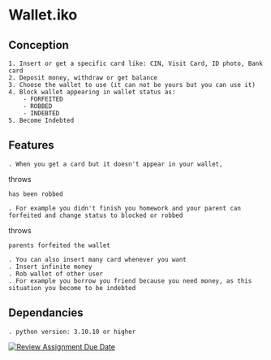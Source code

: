 # Wallet.iko

## Conception
    
    1. Insert or get a specific card like: CIN, Visit Card, ID photo, Bank card
    2. Deposit money, withdraw or get balance
    3. Choose the wallet to use (it can not be yours but you can use it)
    4. Block wallet appearing in wallet status as:
        - FORFEITED
        - ROBBED 
        - INDEBTED
    5. Become Indebted

## Features
    
    . When you get a card but it doesn't appear in your wallet, 
throws 

``` 
has been robbed 
```
    . For example you didn't finish you homework and your parent can forfeited and change status to blocked or robbed
 throws 
 
 ``` 
 parents forfeited the wallet 
 ```   

    . You can also insert many card whenever you want
    . Insert infinite money
    . Rob wallet of other user
    . For example you borrow you friend because you need money, as this situation you become to be indebted     
    
## Dependancies
    
    . python version: 3.10.10 or higher


[![Review Assignment Due Date](https://classroom.github.com/assets/deadline-readme-button-24ddc0f5d75046c5622901739e7c5dd533143b0c8e959d652212380cedb1ea36.svg)](https://classroom.github.com/a/hy8NMZUz)
